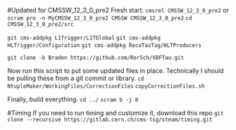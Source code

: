 #Updated for CMSSW_12_3_0_pre2
Fresh start.
`cmsrel CMSSW_12_3_0_pre2` or `scram pro -n MyCMSSW_12_3_0_pre2 CMSSW CMSSW_12_3_0_pre2`
`cd CMSSW_12_3_0_pre2/src`

`git cms-addpkg L1Trigger/L1TGlobal`
`git cms-addpkg HLTrigger/Configuration`
`git cms-addpkg RecoTauTag/HLTProducers`

`git clone -b Braden https://github.com/Ror5ch/VBFTau.git`

Now run this script to put some updated files in place.
Technically I should be pulling these from a git commit or library.
`cd NtupleMaker/WorkingFiles/CorrectionFiles`
`copyCorrectionFiles.sh`

Finally, build everything.
`cd ../`
`scram b -j 8`

#Timing
If you need to run timing and customize it, download this repo
`git clone --recursive https://gitlab.cern.ch/cms-tsg/steam/timing.git`
